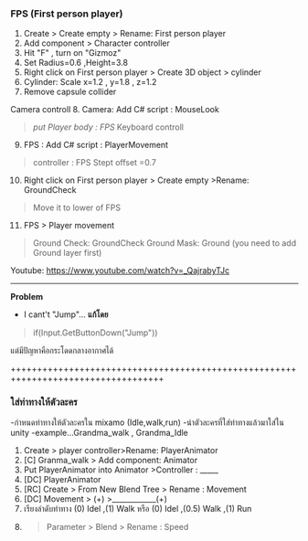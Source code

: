 ### **FPS (First person player)**

1. Create > Create empty > Rename: First person player
2. Add component > Character controller
3. Hit "F" , turn on "Gizmoz"
4. Set Radius=0.6 ,Height=3.8
5. Right click on First person player > Create 3D object > cylinder
6. Cylinder: Scale x=1.2 , y=1.8 , z=1.2
7. Remove capsule collider

Camera controll
8. Camera: Add C# script : MouseLook
>  _put Player body : FPS_
 Keyboard controll
9. FPS : Add C# script : PlayerMovement
>controller : FPS
>Stept offset =0.7
10.  Right click on First person player > Create empty >Rename: GroundCheck
>Move it to lower of FPS
11. FPS > Player movement 
>Ground Check: GroundCheck
>Ground Mask: Ground (you need to add Ground layer first)

Youtube: https://www.youtube.com/watch?v=_QajrabyTJc
___________________________________________________________________________________

**Problem**
- I cant't "Jump"... 
**แก้โดย** 

> if(Input.GetButtonDown("Jump"))

แต่มีปัญหาคือกระโดดกลางอากาศได้

+++++++++++++++++++++++++++++++++++++++++++++++++++++++++++++++++++++++++++++++++++
### **ใส่ท่าทางให้ตัวละคร**
-กำหนดท่าทางให้ตัวละครใน mixamo (Idle,walk,run)
-นำตัวละครที่ใส่ท่าทางแล้วมาใส่ใน unity
-example...Grandma_walk , Grandma_Idle
1. Create > player controller>Rename: PlayerAnimator
2.  [C] Granma_walk > Add component: Animator
3.  Put PlayerAnimator into Animator >Controller : _____
4.  [DC] PlayerAnimator
5.  [RC] Create > From New Blend Tree > Rename : Movement
6.  [DC] Movement > (+) >____________(+)
7.  เรียงลำดับท่าทาง (0) Idel ,(1) Walk หรือ (0) Idel ,(0.5) Walk ,(1) Run 
8.  > Parameter > Blend > Rename : Speed
